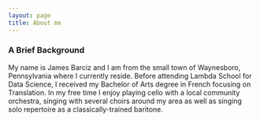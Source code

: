 ```yaml
---
layout: page
title: About me
---
```

### A Brief Background

My name is James Barciz and I am from the small town of Waynesboro, Pennsylvania where I currently reside.  Before attending Lambda School for Data Science, I received my Bachelor of Arts degree in French focusing on Translation.  In my free time I enjoy playing cello with a local community orchestra, singing with several choirs around my area as well as singing solo repertoire as a classically-trained baritone.   

